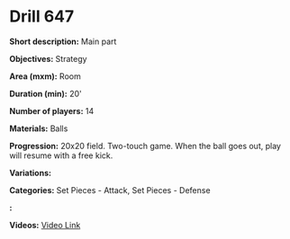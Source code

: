 # Drill 647

**Short description:**
Main part

**Objectives:**
Strategy

**Area (mxm):**
Room

**Duration (min):**
20'

**Number of players:**
14

**Materials:**
Balls

**Progression:**
20x20 field. Two-touch game. When the ball goes out, play will resume with a free kick.

**Variations:**


**Categories:**
Set Pieces - Attack, Set Pieces - Defense

**:**


**Videos:**
[Video Link](https://www.youtube.com/embed/xWhmgiUDOjU)

